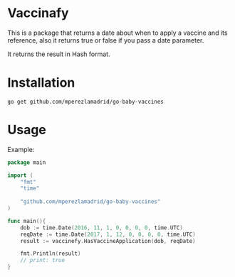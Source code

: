 # Vaccinafy

This is a package that returns a date about when to apply a vaccine and its reference, 
also it returns true or false if you pass a date parameter.

It returns the result in Hash format.

# Installation

    go get github.com/mperezlamadrid/go-baby-vaccines

# Usage

Example:

```go
package main

import (
    "fmt"
    "time"
    
    "github.com/mperezlamadrid/go-baby-vaccines"
)

func main(){
    dob := time.Date(2016, 11, 1, 0, 0, 0, 0, time.UTC)
	reqDate := time.Date(2017, 1, 12, 0, 0, 0, 0, time.UTC)
	result := vaccinefy.HasVaccineApplication(dob, reqDate)

    fmt.Println(result)
    // print: true
}
```

